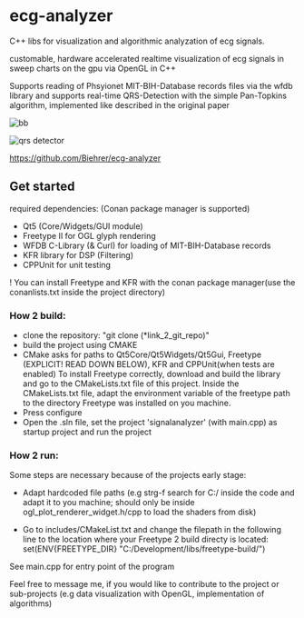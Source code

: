 
# ecg-analyzer
C++ libs for visualization and algorithmic analyzation of ecg signals.

customable, hardware accelerated realtime visualization of ecg signals in sweep charts on the gpu via OpenGL in C++

Supports reading of Phsyionet MIT-BIH-Database records files via the wfdb library and supports real-time QRS-Detection with the simple Pan-Topkins algorithm, implemented like described in the original paper

![bb](https://user-images.githubusercontent.com/44288843/82672250-67b55b00-9c40-11ea-8014-09ff70e12b38.png)

![qrs detector](https://user-images.githubusercontent.com/44288843/96221845-861f4880-0f8b-11eb-818a-eee13710c80e.png)

https://github.com/Biehrer/ecg-analyzer
## Get started

required dependencies:
 (Conan package manager is supported)
- Qt5 (Core/Widgets/GUI module)
- Freetype II for OGL glyph rendering
- WFDB C-Library (& Curl) for loading of MIT-BIH-Database records
- KFR library for DSP (Filtering)
- CPPUnit for unit testing

! You can install Freetype and KFR with the conan package manager(use the conanlists.txt inside the project directory)
### How 2 build:

- clone the repository: "git clone (*link_2_git_repo)"
- build the project using CMAKE 
- CMake asks for paths to Qt5Core/Qt5Widgets/Qt5Gui, Freetype (EXPLICIT! READ DOWN BELOW), KFR and CPPUnit(when tests are enabled)
To install Freetype correctly, download and build the library and go to the CMakeLists.txt file of this project.
Inside the CMakeLists.txt file, adapt the environment variable of the freetype path to the directory Freetype was installed on you machine.
- Press configure
- Open the .sln file, set the project 'signalanalyzer' (with main.cpp) as startup project and run the project

### How 2 run:
Some steps are necessary because of the projects early stage:

- Adapt hardcoded file paths (e.g strg-f search for C:/ inside the code and adapt it to you machine; should only be inside ogl_plot_renderer_widget.h/cpp to load the shaders from disk)

- Go to includes/CMakeList.txt and change the filepath in the following line to the location where your Freetype 2 build directy is located:
set(ENV{FREETYPE_DIR} "C:/Development/libs/freetype-build/")

See main.cpp for entry point of the program

Feel free to message me, if you would like to contribute to the project or sub-projects (e.g data visualization with OpenGL, implementation of algorithms)
